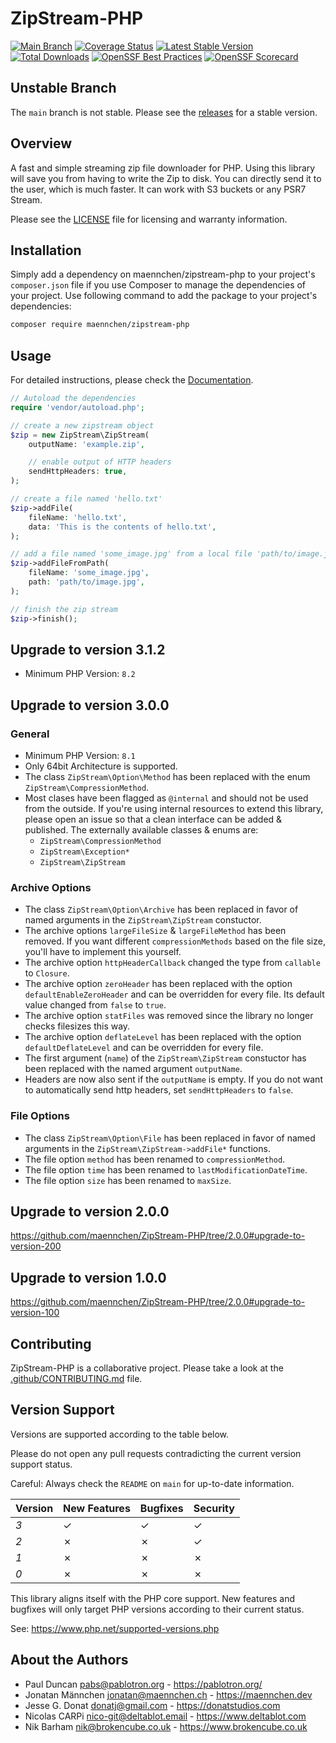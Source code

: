 # ZipStream-PHP

[![Main Branch](https://github.com/maennchen/ZipStream-PHP/actions/workflows/branch_main.yml/badge.svg)](https://github.com/maennchen/ZipStream-PHP/actions/workflows/branch_main.yml)
[![Coverage Status](https://coveralls.io/repos/github/maennchen/ZipStream-PHP/badge.svg?branch=main)](https://coveralls.io/github/maennchen/ZipStream-PHP?branch=main)
[![Latest Stable Version](https://poser.pugx.org/maennchen/zipstream-php/v/stable)](https://packagist.org/packages/maennchen/zipstream-php)
[![Total Downloads](https://poser.pugx.org/maennchen/zipstream-php/downloads)](https://packagist.org/packages/maennchen/zipstream-php)
[![OpenSSF Best Practices](https://www.bestpractices.dev/projects/9524/badge)](https://www.bestpractices.dev/projects/9524)
[![OpenSSF Scorecard](https://api.scorecard.dev/projects/github.com/maennchen/ZipStream-PHP/badge)](https://scorecard.dev/viewer/?uri=github.com/maennchen/ZipStream-PHP)

## Unstable Branch

The `main` branch is not stable. Please see the
[releases](https://github.com/maennchen/ZipStream-PHP/releases) for a stable
version.

## Overview

A fast and simple streaming zip file downloader for PHP. Using this library will
save you from having to write the Zip to disk. You can directly send it to the
user, which is much faster. It can work with S3 buckets or any PSR7 Stream.

Please see the [LICENSE](LICENSE) file for licensing and warranty information.

## Installation

Simply add a dependency on maennchen/zipstream-php to your project's
`composer.json` file if you use Composer to manage the dependencies of your
project. Use following command to add the package to your project's dependencies:

```bash
composer require maennchen/zipstream-php
```

## Usage

For detailed instructions, please check the
[Documentation](https://maennchen.github.io/ZipStream-PHP/).

```php
// Autoload the dependencies
require 'vendor/autoload.php';

// create a new zipstream object
$zip = new ZipStream\ZipStream(
    outputName: 'example.zip',

    // enable output of HTTP headers
    sendHttpHeaders: true,
);

// create a file named 'hello.txt'
$zip->addFile(
    fileName: 'hello.txt',
    data: 'This is the contents of hello.txt',
);

// add a file named 'some_image.jpg' from a local file 'path/to/image.jpg'
$zip->addFileFromPath(
    fileName: 'some_image.jpg',
    path: 'path/to/image.jpg',
);

// finish the zip stream
$zip->finish();
```

## Upgrade to version 3.1.2

- Minimum PHP Version: `8.2`

## Upgrade to version 3.0.0

### General

- Minimum PHP Version: `8.1`
- Only 64bit Architecture is supported.
- The class `ZipStream\Option\Method` has been replaced with the enum
  `ZipStream\CompressionMethod`.
- Most clases have been flagged as `@internal` and should not be used from the
  outside.
  If you're using internal resources to extend this library, please open an
  issue so that a clean interface can be added & published.
  The externally available classes & enums are:
  - `ZipStream\CompressionMethod`
  - `ZipStream\Exception*`
  - `ZipStream\ZipStream`

### Archive Options

- The class `ZipStream\Option\Archive` has been replaced in favor of named
  arguments in the `ZipStream\ZipStream` constuctor.
- The archive options `largeFileSize` & `largeFileMethod` has been removed. If
  you want different `compressionMethods` based on the file size, you'll have to
  implement this yourself.
- The archive option `httpHeaderCallback` changed the type from `callable` to
  `Closure`.
- The archive option `zeroHeader` has been replaced with the option
  `defaultEnableZeroHeader` and can be overridden for every file. Its default
  value changed from `false` to `true`.
- The archive option `statFiles` was removed since the library no longer checks
  filesizes this way.
- The archive option `deflateLevel` has been replaced with the option
  `defaultDeflateLevel` and can be overridden for every file.
- The first argument (`name`) of the `ZipStream\ZipStream` constuctor has been
  replaced with the named argument `outputName`.
- Headers are now also sent if the `outputName` is empty. If you do not want to
  automatically send http headers, set `sendHttpHeaders` to `false`.

### File Options

- The class `ZipStream\Option\File` has been replaced in favor of named
  arguments in the `ZipStream\ZipStream->addFile*` functions.
- The file option `method` has been renamed to `compressionMethod`.
- The file option `time` has been renamed to `lastModificationDateTime`.
- The file option `size` has been renamed to `maxSize`.

## Upgrade to version 2.0.0

https://github.com/maennchen/ZipStream-PHP/tree/2.0.0#upgrade-to-version-200

## Upgrade to version 1.0.0

https://github.com/maennchen/ZipStream-PHP/tree/2.0.0#upgrade-to-version-100

## Contributing

ZipStream-PHP is a collaborative project. Please take a look at the
[.github/CONTRIBUTING.md](.github/CONTRIBUTING.md) file.

## Version Support

Versions are supported according to the table below.

Please do not open any pull requests contradicting the current version support
status.

Careful: Always check the `README` on `main` for up-to-date information.

| Version | New Features | Bugfixes | Security |
|---------|--------------|----------|----------|
| *3*     | ✓            | ✓        | ✓        |
| *2*     | ✗            | ✗        | ✓        |
| *1*     | ✗            | ✗        | ✗        |
| *0*     | ✗            | ✗        | ✗        |

This library aligns itself with the PHP core support. New features and bugfixes
will only target PHP versions according to their current status.

See: https://www.php.net/supported-versions.php

## About the Authors

- Paul Duncan <pabs@pablotron.org> - https://pablotron.org/
- Jonatan Männchen <jonatan@maennchen.ch> - https://maennchen.dev
- Jesse G. Donat <donatj@gmail.com> - https://donatstudios.com
- Nicolas CARPi <nico-git@deltablot.email> - https://www.deltablot.com
- Nik Barham <nik@brokencube.co.uk> - https://www.brokencube.co.uk
